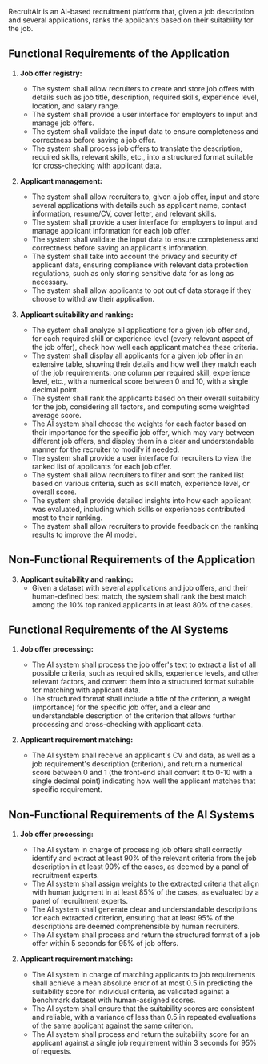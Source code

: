 RecruitAIr is an AI-based recruitment platform that, given a job description and several applications, ranks the applicants based on their suitability for the job.

## Functional Requirements of the Application

1. **Job offer registry:**
    - The system shall allow recruiters to create and store job offers with details such as job title, description, required skills, experience level, location, and salary range.
    - The system shall provide a user interface for employers to input and manage job offers.
    - The system shall validate the input data to ensure completeness and correctness before saving a job offer.
    - The system shall process job offers to translate the description, required skills, relevant skills, etc., into a structured format suitable for cross-checking with applicant data.

2. **Applicant management:**
    - The system shall allow recruiters to, given a job offer, input and store several applications with details such as applicant name, contact information, resume/CV, cover letter, and relevant skills.
    - The system shall provide a user interface for employers to input and manage applicant information for each job offer.
    - The system shall validate the input data to ensure completeness and correctness before saving an applicant's information.
    - The system shall take into account the privacy and security of applicant data, ensuring compliance with relevant data protection regulations, such as only storing sensitive data for as long as necessary.
    - The system shall allow applicants to opt out of data storage if they choose to withdraw their application.

3. **Applicant suitability and ranking:**
    - The system shall analyze all applications for a given job offer and, for each required skill or experience level (every relevant aspect of the job offer), check how well each applicant matches these criteria.
    - The system shall display all applicants for a given job offer in an extensive table, showing their details and how well they match each of the job requirements: one column per required skill, experience level, etc., with a numerical score between 0 and 10, with a single decimal point.
    - The system shall rank the applicants based on their overall suitability for the job, considering all factors, and computing some weighted average score.
    - The AI system shall choose the weights for each factor based on their importance for the specific job offer, which may vary between different job offers, and display them in a clear and understandable manner for the recruiter to modify if needed.
    - The system shall provide a user interface for recruiters to view the ranked list of applicants for each job offer.
    - The system shall allow recruiters to filter and sort the ranked list based on various criteria, such as skill match, experience level, or overall score.
    - The system shall provide detailed insights into how each applicant was evaluated, including which skills or experiences contributed most to their ranking.
    - The system shall allow recruiters to provide feedback on the ranking results to improve the AI model.


## Non-Functional Requirements of the Application

3. **Applicant suitability and ranking:**
    - Given a dataset with several applications and job offers, and their human-defined best match, the system shall rank the best match among the 10% top ranked applicants in at least 80% of the cases.


## Functional Requirements of the AI Systems

1. **Job offer processing:**
   - The AI system shall process the job offer's text to extract a list of all possible criteria, such as required skills, experience levels, and other relevant factors, and convert them into a structured format suitable for matching with applicant data.
   - The structured format shall include a title of the criterion, a weight (importance) for the specific job offer, and a clear and understandable description of the criterion that allows further processing and cross-checking with applicant data.

2. **Applicant requirement matching:**
   - The AI system shall receive an applicant's CV and data, as well as a job requirement's description (criterion), and return a numerical score between 0 and 1 (the front-end shall convert it to 0-10 with a single decimal point) indicating how well the applicant matches that specific requirement.

## Non-Functional Requirements of the AI Systems

1. **Job offer processing:**
   - The AI system in charge of processing job offers shall correctly identify and extract at least 90% of the relevant criteria from the job description in at least 90% of the cases, as deemed by a panel of recruitment experts.
   - The AI system shall assign weights to the extracted criteria that align with human judgment in at least 85% of the cases, as evaluated by a panel of recruitment experts.
   - The AI system shall generate clear and understandable descriptions for each extracted criterion, ensuring that at least 95% of the descriptions are deemed comprehensible by human recruiters.
   - The AI system shall process and return the structured format of a job offer within 5 seconds for 95% of job offers.

2. **Applicant requirement matching:**
    - The AI system in charge of matching applicants to job requirements shall achieve a mean absolute error of at most 0.5 in predicting the suitability score for individual criteria, as validated against a benchmark dataset with human-assigned scores.
    - The AI system shall ensure that the suitability scores are consistent and reliable, with a variance of less than 0.5 in repeated evaluations of the same applicant against the same criterion.
    - The AI system shall process and return the suitability score for an applicant against a single job requirement within 3 seconds for 95% of requests.